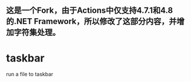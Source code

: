 这是一个Fork，由于Actions中仅支持4.7.1和4.8的.NET Framework，所以修改了这部分内容，并增加字符集处理。
---
# taskbar
run a file to taskbar
